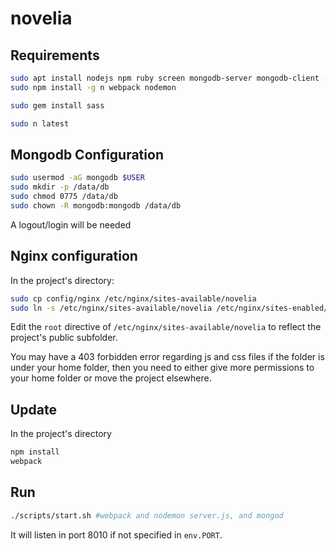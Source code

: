 # novelia

## Requirements

```bash
sudo apt install nodejs npm ruby screen mongodb-server mongodb-client -y
sudo npm install -g n webpack nodemon

sudo gem install sass

sudo n latest
```

## Mongodb Configuration

```bash
sudo usermod -aG mongodb $USER
sudo mkdir -p /data/db
sudo chmod 0775 /data/db
sudo chown -R mongodb:mongodb /data/db
```

A logout/login will be needed

## Nginx configuration

In the project's directory:

```bash
sudo cp config/nginx /etc/nginx/sites-available/novelia
sudo ln -s /etc/nginx/sites-available/novelia /etc/nginx/sites-enabled/novelia
```

Edit the `root` directive of `/etc/nginx/sites-available/novelia` to reflect the project's public subfolder.

You may have a 403 forbidden error regarding js and css files if the folder is under your home folder, then you need to either give more permissions to your home folder or move the project elsewhere.

## Update

In the project's directory

```bash
npm install
webpack
```

## Run

```bash
./scripts/start.sh #webpack and nodemon server.js, and mongod
```

It will listen in port 8010 if not specified in `env.PORT`.

